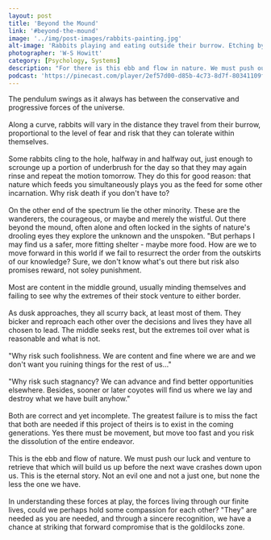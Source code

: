 ```yaml
---
layout: post
title: 'Beyond the Mound'
link: '#beyond-the-mound'
image: '../img/post-images/rabbits-painting.jpg'
alt-image: 'Rabbits playing and eating outside their burrow. Etching by W-S Howitt, ca 1798.'
photographer: 'W-S Howitt'
category: [Psychology, Systems]
description: "For there is this ebb and flow in nature. We must push our luck and venture to retrieve that which will build us up before the next wave crashes down. Nothing else provides the greatest gift we can muster: meaning: the reason for being despite all its comings and goings."
podcast: 'https://pinecast.com/player/2ef57d00-d85b-4c73-8d7f-80341109fba0?theme=minimal'
---
```


The pendulum swings as it always has between the conservative and progressive forces of the universe.
<br>
<br>
Along a curve, rabbits will vary in the distance they travel from their burrow, proportional to the level of fear and risk that they can tolerate within themselves.
<br>
<br>
Some rabbits cling to the hole, halfway in and halfway out, just enough to scrounge up a portion of underbrush for the day so that they may again rinse and repeat the motion tomorrow. They do this for good reason: that nature which feeds you simultaneously plays you as the feed for some other incarnation. Why risk death if you don't have to?
<br>
<br>
On the other end of the spectrum lie the other minority. These are the wanderers, the courageous, or maybe and merely the wistful. Out there beyond the mound, often alone and often locked in the sights of nature's drooling eyes they explore the unknown and the unspoken. "But perhaps I may find us a safer, more fitting shelter - maybe more food. How are we to move forward in this world if we fail to resurrect the order from the outskirts of our knowledge? Sure, we don't know what's out there but risk also promises reward, not soley punishment.
<br>
<br>
Most are content in the middle ground, usually minding themselves and failing to see why the extremes of their stock venture to either border.
<br>
<br>
As dusk approaches, they all scurry back, at least most of them. They bicker and reproach each other over the decisions and lives they have all chosen to lead. The middle seeks rest, but the extremes toil over what is reasonable and what is not. 
<br>
<br>
"Why risk such foolishness. We are content and fine where we are and we don't want you ruining things for the rest of us..."
<br>
<br>
"Why risk such stagnancy? We can advance and find better opportunities elsewhere. Besides, sooner or later coyotes will find us where we lay and destroy what we have built anyhow."
<br>
<br>
Both are correct and yet incomplete. The greatest failure is to miss the fact that both are needed if this project of theirs is to exist in the coming generations. Yes there must be movement, but move too fast and you risk the dissolution of the entire endeavor.
<br>
<br>
This is the ebb and flow of nature. We must push our luck and venture to retrieve that which will build us up before the next wave crashes down upon us. This is the eternal story. Not an evil one and not a just one, but none the less the one we have.
<br>
<br>
In understanding these forces at play, the forces living through our finite lives, could we perhaps hold some compassion for each other? "They" are needed as you are needed, and through a sincere recognition, we have a chance at striking that forward compromise that is the goldilocks zone. 